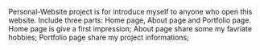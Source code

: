 Personal-Website project is for introduce myself to anyone who open this website. Include three parts: Home page, About page and Portfolio page.
Home page is give a first impression;
About page share some my favriate hobbies;
Portfolio page share my project informations;